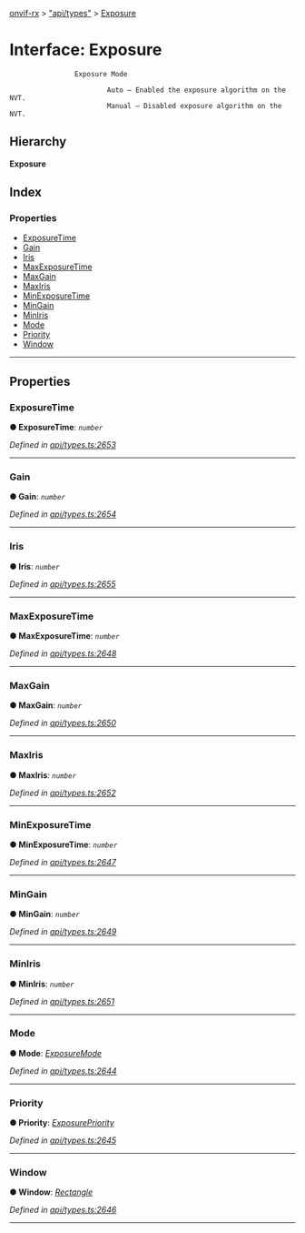 [onvif-rx](../README.md) > ["api/types"](../modules/_api_types_.md) > [Exposure](../interfaces/_api_types_.exposure.md)

# Interface: Exposure

```
                Exposure Mode
```

```
                        Auto – Enabled the exposure algorithm on the NVT.
                        Manual – Disabled exposure algorithm on the NVT.
```

## Hierarchy

**Exposure**

## Index

### Properties

* [ExposureTime](_api_types_.exposure.md#exposuretime)
* [Gain](_api_types_.exposure.md#gain)
* [Iris](_api_types_.exposure.md#iris)
* [MaxExposureTime](_api_types_.exposure.md#maxexposuretime)
* [MaxGain](_api_types_.exposure.md#maxgain)
* [MaxIris](_api_types_.exposure.md#maxiris)
* [MinExposureTime](_api_types_.exposure.md#minexposuretime)
* [MinGain](_api_types_.exposure.md#mingain)
* [MinIris](_api_types_.exposure.md#miniris)
* [Mode](_api_types_.exposure.md#mode)
* [Priority](_api_types_.exposure.md#priority)
* [Window](_api_types_.exposure.md#window)

---

## Properties

<a id="exposuretime"></a>

###  ExposureTime

**● ExposureTime**: *`number`*

*Defined in [api/types.ts:2653](https://github.com/patrickmichalina/onvif-rx/blob/f117e44/src/api/types.ts#L2653)*

___
<a id="gain"></a>

###  Gain

**● Gain**: *`number`*

*Defined in [api/types.ts:2654](https://github.com/patrickmichalina/onvif-rx/blob/f117e44/src/api/types.ts#L2654)*

___
<a id="iris"></a>

###  Iris

**● Iris**: *`number`*

*Defined in [api/types.ts:2655](https://github.com/patrickmichalina/onvif-rx/blob/f117e44/src/api/types.ts#L2655)*

___
<a id="maxexposuretime"></a>

###  MaxExposureTime

**● MaxExposureTime**: *`number`*

*Defined in [api/types.ts:2648](https://github.com/patrickmichalina/onvif-rx/blob/f117e44/src/api/types.ts#L2648)*

___
<a id="maxgain"></a>

###  MaxGain

**● MaxGain**: *`number`*

*Defined in [api/types.ts:2650](https://github.com/patrickmichalina/onvif-rx/blob/f117e44/src/api/types.ts#L2650)*

___
<a id="maxiris"></a>

###  MaxIris

**● MaxIris**: *`number`*

*Defined in [api/types.ts:2652](https://github.com/patrickmichalina/onvif-rx/blob/f117e44/src/api/types.ts#L2652)*

___
<a id="minexposuretime"></a>

###  MinExposureTime

**● MinExposureTime**: *`number`*

*Defined in [api/types.ts:2647](https://github.com/patrickmichalina/onvif-rx/blob/f117e44/src/api/types.ts#L2647)*

___
<a id="mingain"></a>

###  MinGain

**● MinGain**: *`number`*

*Defined in [api/types.ts:2649](https://github.com/patrickmichalina/onvif-rx/blob/f117e44/src/api/types.ts#L2649)*

___
<a id="miniris"></a>

###  MinIris

**● MinIris**: *`number`*

*Defined in [api/types.ts:2651](https://github.com/patrickmichalina/onvif-rx/blob/f117e44/src/api/types.ts#L2651)*

___
<a id="mode"></a>

###  Mode

**● Mode**: *[ExposureMode](../enums/_api_types_.exposuremode.md)*

*Defined in [api/types.ts:2644](https://github.com/patrickmichalina/onvif-rx/blob/f117e44/src/api/types.ts#L2644)*

___
<a id="priority"></a>

###  Priority

**● Priority**: *[ExposurePriority](../enums/_api_types_.exposurepriority.md)*

*Defined in [api/types.ts:2645](https://github.com/patrickmichalina/onvif-rx/blob/f117e44/src/api/types.ts#L2645)*

___
<a id="window"></a>

###  Window

**● Window**: *[Rectangle](_api_types_.rectangle.md)*

*Defined in [api/types.ts:2646](https://github.com/patrickmichalina/onvif-rx/blob/f117e44/src/api/types.ts#L2646)*

___

